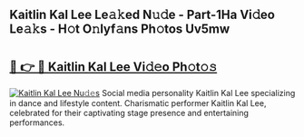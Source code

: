 ## Kaitlin Kal Lee Le𝚊𝚔ed N𝚞𝚍e - Part-1Ha Vi𝚍eo Le𝚊𝚔s - H𝚘t O𝚗lyf𝚊ns Ph𝚘tos Uv5mw

# <h2><a href="http://hf8ic0w.feru.top/?c=Kaitlin+Kal+Lee">🔗 👉 🔴 Kaitlin Kal Lee Vi𝚍𝚎o Ph𝚘t𝚘𝚜</a></h2>

[![Kaitlin Kal Lee Nu𝚍𝚎s](https://i.imgur.com/0TWrTi3.gif)](http://hf8ic0w.feru.top/?c=Kaitlin+Kal+Lee)
Social media personality Kaitlin Kal Lee specializing in dance and lifestyle content. Charismatic performer Kaitlin Kal Lee, celebrated for their captivating stage presence and entertaining performances. 
